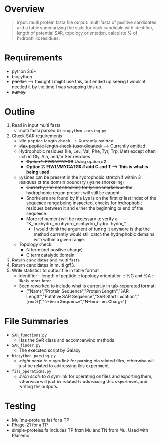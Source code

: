 # Overview
> input: multi protein fasta file
> output: multi fasta of positive candidates and a table summarizing the stats for each candidate with identifier, length of potential SAR, topology orientation, calculate % of hydrophillic residues.

# Requirements
* python 3.6+
* biopython
* <s>pandas</s> --> thought I might use this, but ended up seeing I wouldnt needed it by the time I was wrapping this up.
* <s>numpy</s>

# Outline
1. Read in input multi fasta
    * multi fasta parsed by `biopython_parsing.py`
2. Check SAR requirements
    * <s>Min peptide length check</s> --> Currently omitted
    * <s>Max peptide length check (user dictated)</s> --> Currently omitted
    * Hydrophobic residues (Ile, Leu, Val, Phe, Tyr, Trp, Met) except often rich in Gly, Ala, and/or Ser residues
        * <s>Option 1: FIWLVMYAGS</s> Using option #2
        * __Option 2: FIWLVMYCATGS # add C and T --> This is what is being used__
    * Lysines can be present in the hydrophobic stretch if within 3 residues of the domain boundary (lysine snorkeling)
        * <s>Currently, I'm not checking for lysine snorkels as the hydrophobic region present will still be caught.</s>
        * Snorkelers are found by if a Lys is on the first or last index of the sequence range being inspected, checks for hydrophobic residues between it and either the beginning or end of the sequence.
        * More refinement will be necessary to verify a "K_nonhydro_nonhydro_nonhydro_hydro..hydro_"
            * I would think the argument of tuning it anymore is that the method currently would still catch the hydrophobic domains with within a given range.
    * Topology check
        * N term (net positive charge)
        * C term catalytic domain
3. Return candidates and multi fasta.
4. Return candidates in multi gff3.
5. Write statistics to output file in table format
    * <s>identifier :: length of peptide :: topology orientation :: %G and %A :: likely more later</s>
    * Been reworked to include what is currently in tab-separated format:
        * ["Name","Protein Sequence","Protein Length","SAR Length","Putative SAR Sequence","SAR Start Location","[res%]","N-term Sequence","N-term net Charge"]

# File Summaries
* `SAR_functions.py`
    * Has the SAR class and accompanying methods
* `SAR_finder.py`
    * The executed script by Galaxy
* `biopython_parsing.py`
    * _might scale to a_ sym link for parsing bio related files, otherwise will just be related to addressing this experiment.
* `file_operations.py`
    * _mich scale to a_ sym link for operating on files and exporting them, otherwise will just be related to addressing this experiment, and writing the outputs.

# Testing
* Mu (mu-proteins.fa) for a TP
* Phage-21 for a TP
* simple-proteins.fa includes TP from Mu and TN from Mu. Used with Planemo.